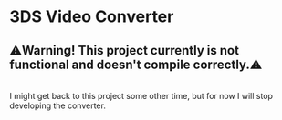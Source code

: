 # 3DS Video Converter
## ⚠️Warning! This project currently is not functional and doesn't compile correctly.⚠️
<br>
I might get back to this project some other time, but for now I will stop developing the converter.
